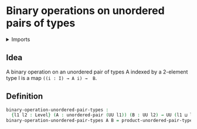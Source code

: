 # Binary operations on unordered pairs of types

<details><summary>Imports</summary>
```agda
module foundation.binary-operations-unordered-pairs-of-types where
open import foundation.products-unordered-pairs-of-types
open import foundation.universe-levels
open import foundation.unordered-pairs
```
</details>

## Idea

A binary operation on an unordered pair of types A indexed by a 2-element type I is a map `((i : I) → A i) →  B`.

## Definition

```agda
binary-operation-unordered-pair-types :
  {l1 l2 : Level} (A : unordered-pair (UU l1)) (B : UU l2) → UU (l1 ⊔ l2)
binary-operation-unordered-pair-types A B = product-unordered-pair-types A → B
```
